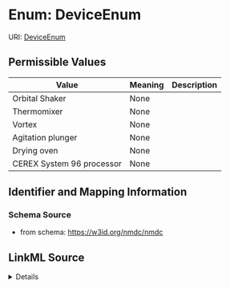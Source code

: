 # Enum: DeviceEnum



URI: [DeviceEnum](DeviceEnum.md)

## Permissible Values

| Value | Meaning | Description |
| --- | --- | --- |
| Orbital Shaker | None |  |
| Thermomixer | None |  |
| Vortex | None |  |
| Agitation plunger | None |  |
| Drying oven | None |  |
| CEREX System 96 processor | None |  |









## Identifier and Mapping Information







### Schema Source


* from schema: https://w3id.org/nmdc/nmdc




## LinkML Source

<details>
```yaml
name: DeviceEnum
from_schema: https://w3id.org/nmdc/nmdc
rank: 1000
permissible_values:
  Orbital Shaker:
    text: Orbital Shaker
  Thermomixer:
    text: Thermomixer
  Vortex:
    text: Vortex
  Agitation plunger:
    text: Agitation plunger
  Drying oven:
    text: Drying oven
  CEREX System 96 processor:
    text: CEREX System 96 processor

```
</details>